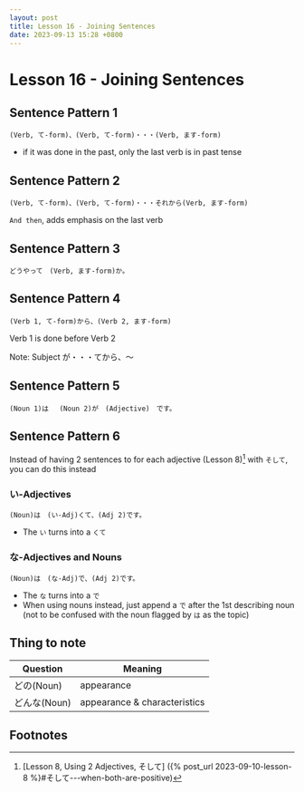 ```yaml
--- 
layout: post 
title: Lesson 16 - Joining Sentences
date: 2023-09-13 15:28 +0800 
--- 
```


# Lesson 16 - Joining Sentences

## Sentence Pattern 1
```
(Verb, て-form)、(Verb, て-form)・・・(Verb, ます-form)
```
* if it was done in the past, only the last verb is in past tense

## Sentence Pattern 2
```
(Verb, て-form)、(Verb, て-form)・・・それから(Verb, ます-form)
```
`And then`, adds emphasis on the last verb

## Sentence Pattern 3
```
どうやって　(Verb, ます-form)か。
```

## Sentence Pattern 4
```
(Verb 1, て-form)から、(Verb 2, ます-form)
```
Verb 1 is done before Verb 2

Note: Subject が・・・てから、～

## Sentence Pattern 5
```
(Noun 1)は　 (Noun 2)が　(Adjective)　です。
```

## Sentence Pattern 6
Instead of having 2 sentences to for each adjective (Lesson 8)[^fn1] with `そして`, you can do this instead

### い-Adjectives
```
(Noun)は　(い-Adj)くて、(Adj 2)です。
```
* The `い` turns into a `くて`

### な-Adjectives and Nouns
```
(Noun)は　(な-Adj)で、(Adj 2)です。
```
* The `な` turns into a `で`
* When using nouns instead, just append a `で` after the 1st describing noun (not to be confused with the noun flagged by `は` as the topic)

## Thing to note

| Question | Meaning |
| -- | -- |
| どの(Noun) | appearance |
| どんな(Noun) | appearance & characteristics |

## Footnotes
[^fn1]: [Lesson 8, Using 2 Adjectives, そして] ({% post_url 2023-09-10-lesson-8 %}#そして---when-both-are-positive)
